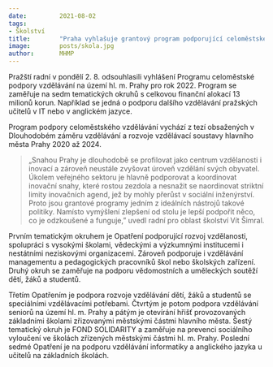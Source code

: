 ```yaml
---
date:         2021-08-02
tags:         
- Školství
title:        "Praha vyhlašuje grantový program podporující celoměstské vzdělávání, mimo jiné pomůže učitelům s angličtinou a IT"
image: 	      posts/skola.jpg
author:       MHMP
---
```


Pražští radní v pondělí 2. 8. odsouhlasili vyhlášení Programu celoměstské podpory vzdělávání na území hl. m. Prahy pro rok 2022. Program se zaměřuje na sedm tematických okruhů s celkovou finanční alokací 13 milionů korun. Například se jedná o podporu dalšího vzdělávání pražských učitelů v IT nebo v anglickém jazyce.

Program podpory celoměstského vzdělávání vychází z tezí obsažených v Dlouhodobém záměru vzdělávání a rozvoje vzdělávací soustavy hlavního města Prahy 2020 až 2024. 

> „Snahou Prahy je dlouhodobě se profilovat jako centrum vzdělanosti i inovací a zároveň neustále zvyšovat úroveň vzdělání svých obyvatel. Úkolem veřejného sektoru je hlavně podporovat a koordinovat inovační snahy, které rostou zezdola a nesnažit se naordinovat striktní limity inovačních agend, jež by mohly přerůst v sociální inženýrství. Proto jsou grantové programy jedním z ideálních nástrojů takové politiky. Namísto vymýšlení zlepšení od stolu je lepší podpořit něco, co je odzkoušené a funguje,” uvedl radní pro oblast školství Vít Šimral.

Prvním tematickým okruhem je Opatření podporující rozvoj vzdělanosti, spolupráci s vysokými školami, vědeckými a výzkumnými institucemi i nestátními neziskovými organizacemi. Zároveň podporuje i vzdělávání managementu a pedagogických pracovníků škol nebo školských zařízení. Druhý okruh se zaměřuje na podporu vědomostních a uměleckých soutěží dětí, žáků a studentů.

Třetím Opatřením je podpora rozvoje vzdělávání dětí, žáků a studentů se speciálními vzdělávacími potřebami. Čtvrtým je potom podpora vzdělávání seniorů na území hl. m. Prahy a pátým je otevírání hřišť provozovaných základními školami zřizovanými městskými částmi hlavního města. Šestý tematický okruh je FOND SOLIDARITY a zaměřuje na prevenci sociálního vyloučení ve školách zřízených městskými částmi hl. m. Prahy. Poslední sedmé Opatření je na podporu vzdělávání informatiky a anglického jazyka u učitelů na základních školách.
